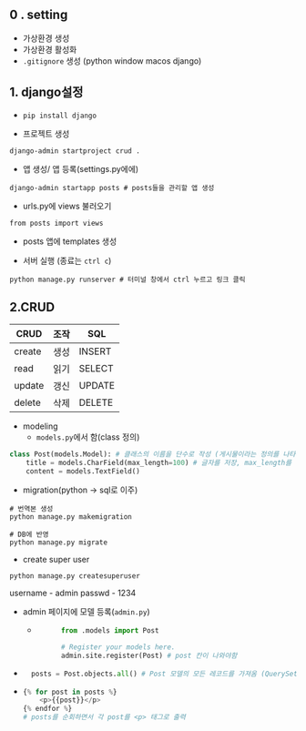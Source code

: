 ## 0 . setting

- 가상환경 생성
- 가상환경 활성화
- `.gitignore` 생성 (python window macos django)


## 1.  django설정
- `pip install django`

- 프로젝트 생성
```shell
django-admin startproject crud .
```

- 앱 생성/  앱 등록(settings.py에에)
```shell
django-admin startapp posts # posts들을 관리할 앱 생성
```

- urls.py에 views 불러오기
```shell
from posts import views
```

- posts 앱에 templates 생성

- 서버 실행 (종료는 `ctrl c`)
```shell
python manage.py runserver # 터미널 창에서 ctrl 누르고 링크 클릭
```

## 2.CRUD
|CRUD|조작|SQL| 
|------|---|---|
|create|생성|INSERT|
|read|읽기|SELECT|
|update|갱신|UPDATE|
|delete|삭제|DELETE|


- modeling
    - `models.py`에서 함(class 정의)

``` python
class Post(models.Model): # 클래스의 이름을 단수로 작성 (게시물이라는 정의를 나타냄)
    title = models.CharField(max_length=100) # 글자를 저장, max_length를 꼭 작성
    content = models.TextField()
```

- migration(python -> sql로 이주)
```shell
# 번역본 생성
python manage.py makemigration
```

```shell
# DB에 반영
python manage.py migrate
```

- create super user
```shell
python manage.py createsuperuser
```
username - admin
passwd - 1234

- admin 페이지에 모델 등록(`admin.py`)
    - ```python
            from .models import Post

            # Register your models here.
            admin.site.register(Post) # post 칸이 나와야함
      ```

- ```python
    posts = Post.objects.all() # Post 모델의 모든 레코드를 가져옴 (QuerySet 형태)
    ```

-   ```python
    {% for post in posts %}
        <p>{{post}}</p>
    {% endfor %}
    # posts를 순회하면서 각 post를 <p> 태그로 출력
    ```